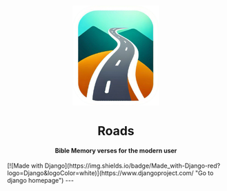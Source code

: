 
<div align="center">
<p align="center">
  <img src="docs/roads.png" width="200"/>
</p>
<h1 align="center">Roads</h1>
<h4>Bible Memory verses for the modern user</h4>
  </div>
[![Made with Django](https://img.shields.io/badge/Made_with-Django-red?logo=Django&logoColor=white)](https://www.djangoproject.com/ "Go to django homepage")
---


